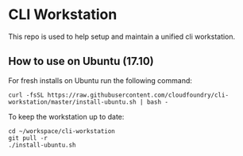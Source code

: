 # CLI Workstation
This repo is used to help setup and maintain a unified cli workstation.

## How to use on Ubuntu (17.10)
For fresh installs on Ubuntu run the following command:

```
curl -fsSL https://raw.githubusercontent.com/cloudfoundry/cli-workstation/master/install-ubuntu.sh | bash -
```

To keep the workstation up to date:

```
cd ~/workspace/cli-workstation
git pull -r
./install-ubuntu.sh
```
